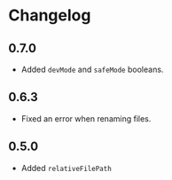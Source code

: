 # Changelog

## 0.7.0
- Added `devMode` and `safeMode` booleans.

## 0.6.3
- Fixed an error when renaming files.

## 0.5.0

- Added `relativeFilePath`
